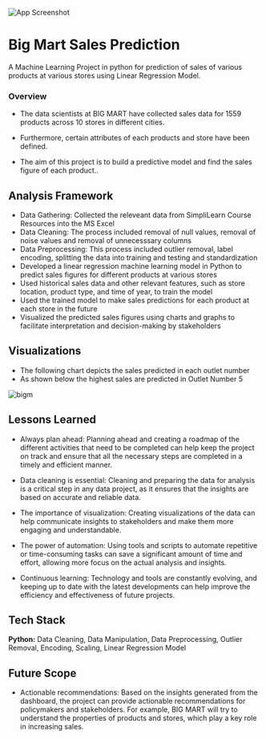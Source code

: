 ![App Screenshot](https://i0.wp.com/big-mart.net/wp-content/uploads/2021/12/cropped-logo-1.png?fit=800%2C391&ssl=1)

# Big Mart Sales Prediction

A Machine Learning Project in python for prediction of sales of various products at various stores using Linear Regression Model.

### Overview
 
- The data scientists at BIG MART have collected sales data for 1559 products across 10 stores in different cities.

- Furthermore, certain attributes of each products and store have been defined.

- The aim of this project is to build a predictive model and find the sales figure of each product..

## Analysis Framework



- Data Gathering: Collected the releveant data from SimpliLearn Course Resources into the MS Excel
- Data Cleaning: The process included removal of null values, removal of noise values and removal of unnecesssary columns
- Data Preprocessing: This process included outlier removal, label encoding, splitting the data into training and testing and standardization
- Developed a linear regression machine learning model in Python to predict sales figures for different products at various stores
- Used historical sales data and other relevant features, such as store location, product type, and time of year, to train the model
- Used the trained model to make sales predictions for each product at each store in the future
- Visualized the predicted sales figures using charts and graphs to facilitate interpretation and decision-making by stakeholders

## Visualizations
- The following chart depicts the sales predicted in each outlet number
- As shown below the highest sales are predicted in Outlet Number 5


![bigm](https://user-images.githubusercontent.com/128470731/235877423-c6085f0f-c106-496b-af51-f007fed8192f.png)


## Lessons Learned

- Always plan ahead: Planning ahead and creating a roadmap of the different activities that need to be completed can help keep the project on track and ensure that all the necessary steps are completed in a timely and efficient manner.

- Data cleaning is essential: Cleaning and preparing the data for analysis is a critical step in any data project, as it ensures that the insights are based on accurate and reliable data.

- The importance of visualization: Creating visualizations of the data can help communicate insights to stakeholders and make them more engaging and understandable.

- The power of automation: Using tools and scripts to automate repetitive or time-consuming tasks can save a significant amount of time and effort, allowing more focus on the actual analysis and insights.

- Continuous learning: Technology and tools are constantly evolving, and keeping up to date with the latest developments can help improve the efficiency and effectiveness of future projects.

## Tech Stack

**Python:** Data Cleaning, Data Manipulation, Data Preprocessing, Outlier Removal, Encoding, Scaling, Linear Regression Model

## Future Scope

- Actionable recommendations: Based on the insights generated from the dashboard, the project can provide actionable recommendations for policymakers and stakeholders. For example, BIG MART will try to understand the properties of products and stores, which play a key role in increasing sales.
